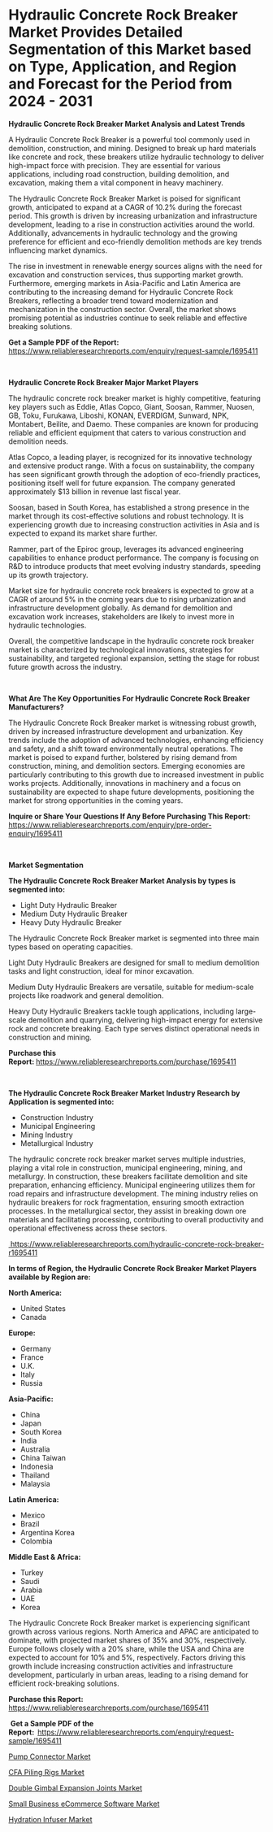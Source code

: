 <p><h1>Hydraulic Concrete Rock Breaker Market Provides Detailed Segmentation of this Market based on Type, Application, and Region and Forecast for the Period from 2024 - 2031</h1></p><p><strong>Hydraulic Concrete Rock Breaker Market Analysis and Latest Trends</strong></p>
<p><p>A Hydraulic Concrete Rock Breaker is a powerful tool commonly used in demolition, construction, and mining. Designed to break up hard materials like concrete and rock, these breakers utilize hydraulic technology to deliver high-impact force with precision. They are essential for various applications, including road construction, building demolition, and excavation, making them a vital component in heavy machinery.</p><p>The Hydraulic Concrete Rock Breaker Market is poised for significant growth, anticipated to expand at a CAGR of 10.2% during the forecast period. This growth is driven by increasing urbanization and infrastructure development, leading to a rise in construction activities around the world. Additionally, advancements in hydraulic technology and the growing preference for efficient and eco-friendly demolition methods are key trends influencing market dynamics. </p><p>The rise in investment in renewable energy sources aligns with the need for excavation and construction services, thus supporting market growth. Furthermore, emerging markets in Asia-Pacific and Latin America are contributing to the increasing demand for Hydraulic Concrete Rock Breakers, reflecting a broader trend toward modernization and mechanization in the construction sector. Overall, the market shows promising potential as industries continue to seek reliable and effective breaking solutions.</p></p>
<p><strong>Get a Sample PDF of the Report:&nbsp;</strong> <a href="https://www.reliableresearchreports.com/enquiry/request-sample/1695411?utm_campaign=34&utm_medium=2&utm_source=Github&utm_content=ia&utm_term=19102024&utm_id=hydraulic-concrete-rock-breaker">https://www.reliableresearchreports.com/enquiry/request-sample/1695411</a></p>
<p>&nbsp;</p>
<p><strong>Hydraulic Concrete Rock Breaker Major Market Players</strong></p>
<p><p>The hydraulic concrete rock breaker market is highly competitive, featuring key players such as Eddie, Atlas Copco, Giant, Soosan, Rammer, Nuosen, GB, Toku, Furukawa, Liboshi, KONAN, EVERDIGM, Sunward, NPK, Montabert, Beilite, and Daemo. These companies are known for producing reliable and efficient equipment that caters to various construction and demolition needs.</p><p>Atlas Copco, a leading player, is recognized for its innovative technology and extensive product range. With a focus on sustainability, the company has seen significant growth through the adoption of eco-friendly practices, positioning itself well for future expansion. The company generated approximately $13 billion in revenue last fiscal year.</p><p>Soosan, based in South Korea, has established a strong presence in the market through its cost-effective solutions and robust technology. It is experiencing growth due to increasing construction activities in Asia and is expected to expand its market share further.</p><p>Rammer, part of the Epiroc group, leverages its advanced engineering capabilities to enhance product performance. The company is focusing on R&D to introduce products that meet evolving industry standards, speeding up its growth trajectory.</p><p>Market size for hydraulic concrete rock breakers is expected to grow at a CAGR of around 5% in the coming years due to rising urbanization and infrastructure development globally. As demand for demolition and excavation work increases, stakeholders are likely to invest more in hydraulic technologies.</p><p>Overall, the competitive landscape in the hydraulic concrete rock breaker market is characterized by technological innovations, strategies for sustainability, and targeted regional expansion, setting the stage for robust future growth across the industry.</p></p>
<p>&nbsp;</p>
<p><strong>What Are The Key Opportunities For Hydraulic Concrete Rock Breaker Manufacturers?</strong></p>
<p><p>The Hydraulic Concrete Rock Breaker market is witnessing robust growth, driven by increased infrastructure development and urbanization. Key trends include the adoption of advanced technologies, enhancing efficiency and safety, and a shift toward environmentally neutral operations. The market is poised to expand further, bolstered by rising demand from construction, mining, and demolition sectors. Emerging economies are particularly contributing to this growth due to increased investment in public works projects. Additionally, innovations in machinery and a focus on sustainability are expected to shape future developments, positioning the market for strong opportunities in the coming years.</p></p>
<p><strong>Inquire or Share Your Questions If Any Before Purchasing This Report:</strong> <a href="https://www.reliableresearchreports.com/enquiry/pre-order-enquiry/1695411?utm_campaign=34&utm_medium=2&utm_source=Github&utm_content=ia&utm_term=19102024&utm_id=hydraulic-concrete-rock-breaker">https://www.reliableresearchreports.com/enquiry/pre-order-enquiry/1695411</a></p>
<p>&nbsp;</p>
<p><strong>Market Segmentation</strong></p>
<p><strong>The Hydraulic Concrete Rock Breaker Market Analysis by types is segmented into:</strong></p>
<p><ul><li>Light Duty Hydraulic Breaker</li><li>Medium Duty Hydraulic Breaker</li><li>Heavy Duty Hydraulic Breaker</li></ul></p>
<p><p>The Hydraulic Concrete Rock Breaker market is segmented into three main types based on operating capacities. </p><p>Light Duty Hydraulic Breakers are designed for small to medium demolition tasks and light construction, ideal for minor excavation. </p><p>Medium Duty Hydraulic Breakers are versatile, suitable for medium-scale projects like roadwork and general demolition. </p><p>Heavy Duty Hydraulic Breakers tackle tough applications, including large-scale demolition and quarrying, delivering high-impact energy for extensive rock and concrete breaking. Each type serves distinct operational needs in construction and mining.</p></p>
<p><strong>Purchase this Report:&nbsp;</strong><a href="https://www.reliableresearchreports.com/purchase/1695411?utm_campaign=34&utm_medium=2&utm_source=Github&utm_content=ia&utm_term=19102024&utm_id=hydraulic-concrete-rock-breaker">https://www.reliableresearchreports.com/purchase/1695411</a></p>
<p>&nbsp;</p>
<p><strong>The Hydraulic Concrete Rock Breaker Market Industry Research by Application is segmented into:</strong></p>
<p><ul><li>Construction Industry</li><li>Municipal Engineering</li><li>Mining Industry</li><li>Metallurgical Industry</li></ul></p>
<p><p>The hydraulic concrete rock breaker market serves multiple industries, playing a vital role in construction, municipal engineering, mining, and metallurgy. In construction, these breakers facilitate demolition and site preparation, enhancing efficiency. Municipal engineering utilizes them for road repairs and infrastructure development. The mining industry relies on hydraulic breakers for rock fragmentation, ensuring smooth extraction processes. In the metallurgical sector, they assist in breaking down ore materials and facilitating processing, contributing to overall productivity and operational effectiveness across these sectors.</p></p>
<p><a href="https://www.reliableresearchreports.com/hydraulic-concrete-rock-breaker-r1695411?utm_campaign=34&utm_medium=2&utm_source=Github&utm_content=ia&utm_term=19102024&utm_id=hydraulic-concrete-rock-breaker">&nbsp;https://www.reliableresearchreports.com/hydraulic-concrete-rock-breaker-r1695411</a></p>
<p><strong>In terms of Region, the Hydraulic Concrete Rock Breaker Market Players available by Region are:</strong></p>
<p>
    <p> <strong> North America: </strong>
        <ul>
            <li>United States</li>
            <li>Canada</li>
        </ul>
        </p> 
    <p> <strong> Europe: </strong>
        <ul>
            <li>Germany</li>
            <li>France</li>
            <li>U.K.</li>
            <li>Italy</li>
            <li>Russia</li>
        </ul>
        </p> 
    <p> <strong> Asia-Pacific: </strong>
        <ul>
            <li>China</li>
            <li>Japan</li>
            <li>South Korea</li>
            <li>India</li>
            <li>Australia</li>
            <li>China Taiwan</li>
            <li>Indonesia</li>
            <li>Thailand</li>
            <li>Malaysia</li>
        </ul>
        </p> 
    <p> <strong> Latin America: </strong>
        <ul>
            <li>Mexico</li>
            <li>Brazil</li>
            <li>Argentina Korea</li>
            <li>Colombia</li>
        </ul>
        </p> 
    <p> <strong> Middle East & Africa: </strong>
        <ul>
            <li>Turkey</li>
            <li>Saudi</li>
            <li>Arabia</li>
            <li>UAE</li>
            <li>Korea</li>
        </ul>
    </p>
    </p>
<p><p>The Hydraulic Concrete Rock Breaker market is experiencing significant growth across various regions. North America and APAC are anticipated to dominate, with projected market shares of 35% and 30%, respectively. Europe follows closely with a 20% share, while the USA and China are expected to account for 10% and 5%, respectively. Factors driving this growth include increasing construction activities and infrastructure development, particularly in urban areas, leading to a rising demand for efficient rock-breaking solutions.</p></p>
<p><strong>Purchase this Report: </strong><a href="https://www.reliableresearchreports.com/purchase/1695411?utm_campaign=34&utm_medium=2&utm_source=Github&utm_content=ia&utm_term=19102024&utm_id=hydraulic-concrete-rock-breaker">https://www.reliableresearchreports.com/purchase/1695411</a></p>
<p>&nbsp;<strong>Get a Sample PDF of the Report:&nbsp;&nbsp;</strong><a href="https://www.reliableresearchreports.com/enquiry/request-sample/1695411?utm_campaign=34&utm_medium=2&utm_source=Github&utm_content=ia&utm_term=19102024&utm_id=hydraulic-concrete-rock-breaker">https://www.reliableresearchreports.com/enquiry/request-sample/1695411</a></p>
<p><strong></strong></p>
<p><p><a href="https://issuu.com/reportprime-2/docs/pump-connector-market-size-2030.ppt_04c71f403e7e2e?utm_campaign=34&utm_medium=2&utm_source=Github&utm_content=ia&utm_term=19102024&utm_id=hydraulic-concrete-rock-breaker">Pump Connector Market</a></p><p><a href="https://www.linkedin.com/pulse/cfa-piling-rigs-market-global-regional-analysis-focus-region-xtazc?utm_campaign=34&utm_medium=2&utm_source=Github&utm_content=ia&utm_term=19102024&utm_id=hydraulic-concrete-rock-breaker">CFA Piling Rigs Market</a></p><p><a href="https://issuu.com/reportprime-2/docs/double-gimbal-expansion-joints-mark_5f5608ba8cc6b5?utm_campaign=34&utm_medium=2&utm_source=Github&utm_content=ia&utm_term=19102024&utm_id=hydraulic-concrete-rock-breaker">Double Gimbal Expansion Joints Market</a></p><p><a href="https://github.com/kaufmannDavid16/Market-Research-Report-List-1/blob/main/small-business-ecommerce-software-market.md?utm_campaign=34&utm_medium=2&utm_source=Github&utm_content=ia&utm_term=19102024&utm_id=hydraulic-concrete-rock-breaker">Small Business eCommerce Software Market</a></p><p><a href="https://github.com/AlisaRowe24/Market-Research-Report-List-1/blob/main/hydration-infuser-market.md?utm_campaign=34&utm_medium=2&utm_source=Github&utm_content=ia&utm_term=19102024&utm_id=hydraulic-concrete-rock-breaker">Hydration Infuser Market</a></p></p>